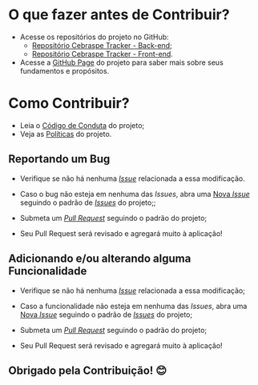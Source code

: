 # O que fazer antes de Contribuir?

* Acesse os repositórios do projeto no GitHub:
    * [Repositório Cebraspe Tracker - Back-end](https://github.com/fga-eps-mds/Cebraspe-Tracker);
    * [Repositório Cebraspe Tracker - Front-end](https://github.com/fga-eps-mds/Cebraspe-Tracker-front).
* Acesse a [GitHub Page]() do projeto para saber mais sobre seus fundamentos
 e propósitos.


# Como Contribuir?

* Leia o [Código de Conduta]() do projeto;
* Veja as [Políticas]() do projeto.

## Reportando um Bug

* Verifique se não há nenhuma [_Issue_](https://github.com/fga-eps-mds/Cebraspe-Tracker) relacionada a essa modificação.

* Caso o bug não esteja em nenhuma das _Issues_, abra uma [Nova _Issue_](https://github.com/fga-eps-mds/Cebraspe-Tracker/issues/new/choose) seguindo o padrão de [_Issues_](https://github.com/fga-eps-mds/2020.1-Vamos_Cuidar/blob/develop/.github/ISSUE_TEMPLATE/bug_report.md) do projeto;;

* Submeta um [_Pull Request_](https://github.com/fga-eps-mds/Cebraspe-Tracker/compare) seguindo o padrão do projeto;

* Seu Pull Request será revisado e agregará muito à aplicação!

## Adicionando e/ou alterando alguma Funcionalidade

* Verifique se não há nenhuma [_Issue_](https://github.com/fga-eps-mds/Cebraspe-Tracker/issues) relacionada a essa modificação;

* Caso a funcionalidade não esteja em nenhuma das _Issues_, abra uma [Nova _Issue_](https://github.com/fga-eps-mds/Cebraspe-Tracker/issues/new/choose) seguindo o padrão de [_Issues_](https://github.com/fga-eps-mds/2020.1-VC_Usuario/blob/develop/.github/ISSUE_TEMPLATE/general-issue-template.md) do projeto;

* Submeta um [_Pull Request_](https://github.com/fga-eps-mds/Cebraspe-Tracker/compare) seguindo o padrão do projeto;

* Seu Pull Request será revisado e agregará muito à aplicação!

## Obrigado pela Contribuição! 😊
